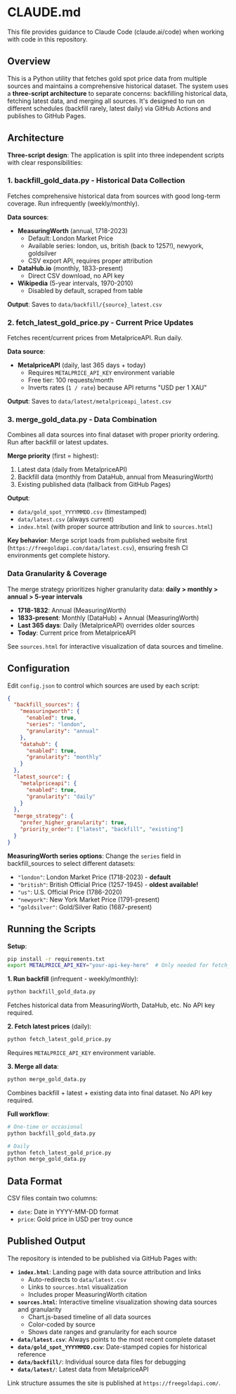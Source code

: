 # CLAUDE.md

This file provides guidance to Claude Code (claude.ai/code) when working with code in this repository.

## Overview

This is a Python utility that fetches gold spot price data from multiple sources and maintains a comprehensive historical dataset. The system uses a **three-script architecture** to separate concerns: backfilling historical data, fetching latest data, and merging all sources. It's designed to run on different schedules (backfill rarely, latest daily) via GitHub Actions and publishes to GitHub Pages.

## Architecture

**Three-script design**: The application is split into three independent scripts with clear responsibilities:

### 1. **backfill_gold_data.py** - Historical Data Collection
Fetches comprehensive historical data from sources with good long-term coverage. Run infrequently (weekly/monthly).

**Data sources**:
- **MeasuringWorth** (annual, 1718-2023)
  - Default: London Market Price
  - Available series: london, us, british (back to 1257!), newyork, goldsilver
  - CSV export API, requires proper attribution
- **DataHub.io** (monthly, 1833-present)
  - Direct CSV download, no API key
- **Wikipedia** (5-year intervals, 1970-2010)
  - Disabled by default, scraped from table

**Output**: Saves to `data/backfill/{source}_latest.csv`

### 2. **fetch_latest_gold_price.py** - Current Price Updates
Fetches recent/current prices from MetalpriceAPI. Run daily.

**Data source**:
- **MetalpriceAPI** (daily, last 365 days + today)
  - Requires `METALPRICE_API_KEY` environment variable
  - Free tier: 100 requests/month
  - Inverts rates (`1 / rate`) because API returns "USD per 1 XAU"

**Output**: Saves to `data/latest/metalpriceapi_latest.csv`

### 3. **merge_gold_data.py** - Data Combination
Combines all data sources into final dataset with proper priority ordering. Run after backfill or latest updates.

**Merge priority** (first = highest):
1. Latest data (daily from MetalpriceAPI)
2. Backfill data (monthly from DataHub, annual from MeasuringWorth)
3. Existing published data (fallback from GitHub Pages)

**Output**:
- `data/gold_spot_YYYYMMDD.csv` (timestamped)
- `data/latest.csv` (always current)
- `index.html` (with proper source attribution and link to `sources.html`)

**Key behavior**: Merge script loads from published website first (`https://freegoldapi.com/data/latest.csv`), ensuring fresh CI environments get complete history.

### Data Granularity & Coverage

The merge strategy prioritizes higher granularity data: **daily > monthly > annual > 5-year intervals**

- **1718-1832**: Annual (MeasuringWorth)
- **1833-present**: Monthly (DataHub) + Annual (MeasuringWorth)
- **Last 365 days**: Daily (MetalpriceAPI) overrides older sources
- **Today**: Current price from MetalpriceAPI

See `sources.html` for interactive visualization of data sources and timeline.

## Configuration

Edit `config.json` to control which sources are used by each script:

```json
{
  "backfill_sources": {
    "measuringworth": {
      "enabled": true,
      "series": "london",
      "granularity": "annual"
    },
    "datahub": {
      "enabled": true,
      "granularity": "monthly"
    }
  },
  "latest_source": {
    "metalpriceapi": {
      "enabled": true,
      "granularity": "daily"
    }
  },
  "merge_strategy": {
    "prefer_higher_granularity": true,
    "priority_order": ["latest", "backfill", "existing"]
  }
}
```

**MeasuringWorth series options**: Change the `series` field in backfill_sources to select different datasets:
- `"london"`: London Market Price (1718-2023) - **default**
- `"british"`: British Official Price (1257-1945) - **oldest available!**
- `"us"`: U.S. Official Price (1786-2020)
- `"newyork"`: New York Market Price (1791-present)
- `"goldsilver"`: Gold/Silver Ratio (1687-present)

## Running the Scripts

**Setup**:
```bash
pip install -r requirements.txt
export METALPRICE_API_KEY="your-api-key-here"  # Only needed for fetch_latest_gold_price.py
```

**1. Run backfill** (infrequent - weekly/monthly):
```bash
python backfill_gold_data.py
```
Fetches historical data from MeasuringWorth, DataHub, etc. No API key required.

**2. Fetch latest prices** (daily):
```bash
python fetch_latest_gold_price.py
```
Requires `METALPRICE_API_KEY` environment variable.

**3. Merge all data**:
```bash
python merge_gold_data.py
```
Combines backfill + latest + existing data into final dataset. No API key required.

**Full workflow**:
```bash
# One-time or occasional
python backfill_gold_data.py

# Daily
python fetch_latest_gold_price.py
python merge_gold_data.py
```

## Data Format

CSV files contain two columns:
- `date`: Date in YYYY-MM-DD format
- `price`: Gold price in USD per troy ounce

## Published Output

The repository is intended to be published via GitHub Pages with:
- **`index.html`**: Landing page with data source attribution and links
  - Auto-redirects to `data/latest.csv`
  - Links to `sources.html` visualization
  - Includes proper MeasuringWorth citation
- **`sources.html`**: Interactive timeline visualization showing data sources and granularity
  - Chart.js-based timeline of all data sources
  - Color-coded by source
  - Shows date ranges and granularity for each source
- **`data/latest.csv`**: Always points to the most recent complete dataset
- **`data/gold_spot_YYYYMMDD.csv`**: Date-stamped copies for historical reference
- **`data/backfill/`**: Individual source data files for debugging
- **`data/latest/`**: Latest data from MetalpriceAPI

Link structure assumes the site is published at `https://freegoldapi.com/`.
